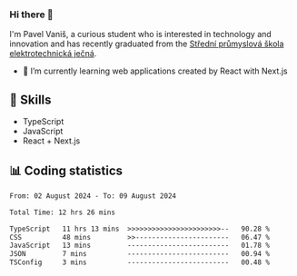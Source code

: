 ### Hi there 👋
I'm Pavel Vaniš, a curious student who is interested in technology and innovation and has recently graduated from the  [Střední průmyslová škola elektrotechnická ječná](https://www.spsejecna.cz/).

- 🌱 I’m currently learning web applications created by React with Next.js

## 🧠 Skills
- TypeScript
- JavaScript
- React + Next.js


## 📊 Coding statistics
<!--START_SECTION:waka-->

```txt
From: 02 August 2024 - To: 09 August 2024

Total Time: 12 hrs 26 mins

TypeScript   11 hrs 13 mins  >>>>>>>>>>>>>>>>>>>>>>>--   90.28 %
CSS          48 mins         >>-----------------------   06.47 %
JavaScript   13 mins         -------------------------   01.78 %
JSON         7 mins          -------------------------   00.94 %
TSConfig     3 mins          -------------------------   00.48 %
```

<!--END_SECTION:waka-->
